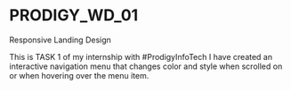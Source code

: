 # PRODIGY_WD_01
Responsive Landing Design

This is TASK 1 of my internship with #ProdigyInfoTech
I have created an interactive navigation menu that changes color and style when scrolled on or when hovering over the menu item. 
